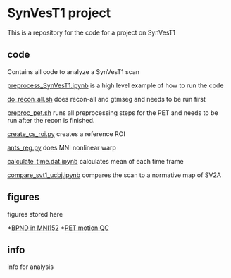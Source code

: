 # SynVesT1 project

This is a repository for the code for a project on SynVesT1

## code 

Contains all code to analyze a SynVesT1 scan 

[preprocess_SynVesT1.ipynb](code/preprocess_SynVesT1.ipynb) is a high level example of how to run the code 

[do_recon_all.sh](code/do_recon_all.sh) does recon-all and gtmseg and needs to be run first 

[preproc_pet.sh](code/preproc_pet.sh) runs all preprocessing steps for the PET and needs to be run after the recon is finished. 

[create_cs_roi.py](code/create_cs_roi.py) creates a reference ROI 

[ants_reg.py](code/ants_reg.py) does MNI nonlinear warp  

[calculate_time.dat.ipynb](code/calculate_time.dat.ipynb) calculates mean of each time frame

[compare_svt1_ucbj.ipynb](code/compare_svt1_ucbj.ipynb) compares the scan to a normative map of SV2A

## figures 

figures stored here 

+[BPND in MNI152](figures/test_subject_bpnd_mni152.png)
+[PET motion QC](figures/test_subject_framewise_motion_pet.png)
## info 

info for analysis 

